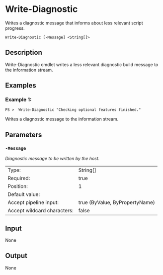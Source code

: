 # Write-Diagnostic
Writes a diagnostic message that informs about less relevant script progress.

```Write-Diagnostic [-Message] <String[]>```

## Description

Write-Diagnostic cmdlet writes a less relevant diagnostic build message to the information stream.

## Examples
### Example 1:
```PS >  Write-Diagnostic "Checking optional features finished."```

Writes a diagnostic message to the information stream.

## Parameters
### ```-Message```

*Diagnostic message to be written by the host.*

<table>
  <tr><td>Type:</td><td>String[]</td></tr>
  <tr><td>Required:</td><td>true</td></tr>
  <tr><td>Position:</td><td>1</td></tr>
  <tr><td>Default value:</td><td></td></tr>
  <tr><td>Accept pipeline input:</td><td>true (ByValue, ByPropertyName)</td></tr>
  <tr><td>Accept wildcard characters:</td><td>false</td></tr>
</table>

## Input
None

## Output
None

